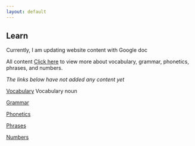 ```yaml
---
layout: default
---
```


## Learn

Currently, I am updating website content with Google doc

All content [Click here](https://docs.google.com/document/d/1BcOmJqwpVIEUAWOo6bFRhYWlBmWawgc6Nx0hwpPvYM4/edit?usp=sharing) to view more about vocabulary, grammar, phonetics, phrases, and numbers.

*The links below have not added any content yet*

[Vocabulary](/v/vocabulary)
    Vocabulary noun

[Grammar](/v/grammar)

[Phonetics](/v/phonetics)

[Phrases](/v/phrases)

[Numbers](/v/numbers)

